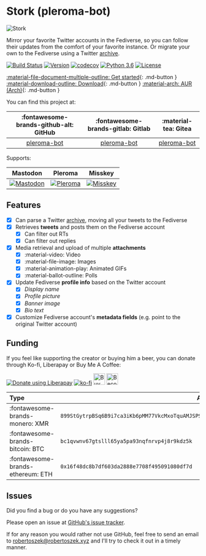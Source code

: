 # Stork (pleroma-bot)


![Stork](/pleroma-bot/images/logo.png)

Mirror your favorite Twitter accounts in the Fediverse, so you can follow their updates from the comfort of your favorite instance. Or migrate your own to the Fediverse using a Twitter [archive](https://twitter.com/settings/your_twitter_data).

[![Build Status](https://travis-ci.com/robertoszek/pleroma-bot.svg?branch=master)](https://app.travis-ci.com/github/robertoszek/pleroma-bot)
[![Version](https://img.shields.io/pypi/v/pleroma-bot.svg)](https://pypi.org/project/pleroma-bot/)
[![codecov](https://codecov.io/gh/robertoszek/pleroma-bot/branch/master/graph/badge.svg?token=0c4Gzv4HjC)](https://codecov.io/gh/robertoszek/pleroma-bot)
[![Python 3.6](https://img.shields.io/badge/python-3.6+-blue.svg)](https://www.python.org/downloads/release/python-360/)
[![License](https://img.shields.io/github/license/robertoszek/pleroma-bot)](https://github.com/robertoszek/pleroma-bot/blob/master/LICENSE.md)


[:material-file-document-multiple-outline:  Get started](/pleroma-bot/gettingstarted/installation/){: .md-button } [:material-download-outline: Download](https://github.com/robertoszek/pleroma-bot/releases/latest){: .md-button } [:material-arch: AUR (Arch)](https://aur.archlinux.org/packages/python-pleroma-bot){: .md-button }

You can find this project at: 

|          :fontawesome-brands-github-alt: GitHub           |            :fontawesome-brands-gitlab: Gitlab             |                         :material-tea: Gitea                         |
|:---------------------------------------------------------:|:---------------------------------------------------------:|:--------------------------------------------------------------------:|
| [pleroma-bot](https://github.com/robertoszek/pleroma-bot) | [pleroma-bot](https://gitlab.com/robertoszek/pleroma-bot) | [pleroma-bot](https://gitea.robertoszek.xyz/robertoszek/pleroma-bot) |

Supports:

|                                  Mastodon                                  |                                Pleroma                                 |                                 Misskey                                 |
|:--------------------------------------------------------------------------:|:----------------------------------------------------------------------:|:-----------------------------------------------------------------------:|
| [![Mastodon](/pleroma-bot/images/mastodon.png)](https://joinmastodon.org/) | [![Pleroma](/pleroma-bot/images/pleroma.png)](https://pleroma.social/) | [![Misskey](/pleroma-bot/images/misskey.png)](https://misskey-hub.net/) |

## Features
* [x] Can parse a Twitter [archive](https://twitter.com/settings/your_twitter_data), moving all your tweets to the Fediverse
* [x] Retrieves **tweets** and posts them on the Fediverse account
    * [x] Can filter out RTs
    * [x] Can filter out replies
* [x] Media retrieval and upload of multiple **attachments**
    * [x] :material-video: Video
    * [x] :material-file-image: Images
    * [x] :material-animation-play: Animated GIFs 
    * [x] :material-ballot-outline: Polls
* [x] Update Fediverse **profile info** based on the Twitter account
    * [x] *Display name*
    * [x] *Profile picture*
    * [x] *Banner image*
    * [x] *Bio text*
* [x] Customize Fediverse account's **metadata fields** (e.g. point to the original Twitter account)

## Funding
If you feel like supporting the creator or buying him a beer, you can donate through Ko-fi, Liberapay or Buy Me A Coffee:

[![Donate using Liberapay](https://liberapay.com/assets/widgets/donate.svg)](https://liberapay.com/robertoszek/donate) [![ko-fi](https://ko-fi.com/img/githubbutton_sm.svg)](https://ko-fi.com/robertoszek) [<img src="https://cdn.buymeacoffee.com/buttons/v2/default-yellow.png" alt="Buy Me A Coffee" style="height: 30px !important;" >](https://www.buymeacoffee.com/robertoszek) [<img src="https://c5.patreon.com/external/logo/become_a_patron_button.png" alt="Become a Patron!" style="height: 30px !important;" >](https://www.patreon.com/bePatron?u=19859432)


| Type                              | Address                                                                                               |
|:----------------------------------|-------------------------------------------------------------------------------------------------------|
| :fontawesome-brands-monero: XMR   | ```899StGytrpBSq6B9i7ca3iKb6pMM77VkcMxoTquAMJSPSq4HTJtavp5Qe4EFtmAuo74vYWDZ1qWnA2s6D8NZ19NZ8eaASBy``` |
| :fontawesome-brands-bitcoin: BTC  | ```bc1qvwnv67gtslll65ya5pa93nqfnrvp4j8r9kdz5k```                                                      |
| :fontawesome-brands-ethereum: ETH | ```0x16f48dc8b7df603da2888e7708f495091080df7d```                                                      |

## Issues

Did you find a bug or do you have any suggestions? 

Please open an issue at [GitHub's issue tracker](https://github.com/robertoszek/pleroma-bot/issues).

If for any reason you would rather not use GitHub, feel free to send an email to [robertoszek@robertoszek.xyz](mailto:robertoszek@robertoszek.xyz) and I'll try to check it out in a timely manner.
